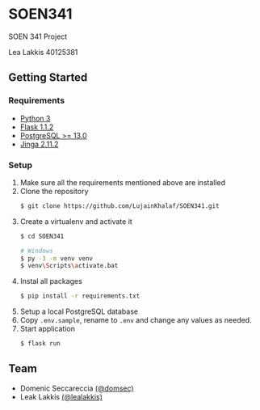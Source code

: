 # SOEN341
SOEN 341 Project

Lea Lakkis 40125381

## Getting Started

### Requirements

- [Python 3](https://www.python.org/)
- [Flask 1.1.2](https://flask.palletsprojects.com/en/1.1.x/)
- [PostgreSQL >= 13.0](https://www.postgresql.org/)
- [Jinga 2.11.2](https://jinja.palletsprojects.com/en/2.11.x/)

### Setup

1. Make sure all the requirements mentioned above are installed
2. Clone the repository 
    ```sh
    $ git clone https://github.com/LujainKhalaf/SOEN341.git
    ```
3. Create a virtualenv and activate it
    ```sh
    $ cd SOEN341

    # Windows
    $ py -3 -m venv venv
    $ venv\Scripts\activate.bat
    ```
4. Instal all packages
    ```sh
    $ pip install -r requirements.txt
    ```
5. Setup a local PostgreSQL database
6. Copy `.env.sample`, rename to `.env` and change any values as needed.
7. Start application
    ```sh
    $ flask run
    ```

## Team

- Domenic Seccareccia [(@domsec)](https://github.com/domsec)
- Leak Lakkis [(@lealakkis)](https://github.com/lealakkis)